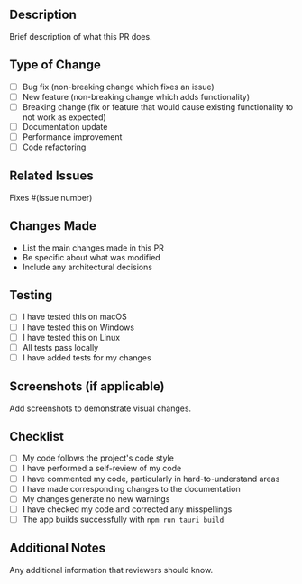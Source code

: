 ## Description
Brief description of what this PR does.

## Type of Change
- [ ] Bug fix (non-breaking change which fixes an issue)
- [ ] New feature (non-breaking change which adds functionality)
- [ ] Breaking change (fix or feature that would cause existing functionality to not work as expected)
- [ ] Documentation update
- [ ] Performance improvement
- [ ] Code refactoring

## Related Issues
Fixes #(issue number)

## Changes Made
- List the main changes made in this PR
- Be specific about what was modified
- Include any architectural decisions

## Testing
- [ ] I have tested this on macOS
- [ ] I have tested this on Windows
- [ ] I have tested this on Linux
- [ ] All tests pass locally
- [ ] I have added tests for my changes

## Screenshots (if applicable)
Add screenshots to demonstrate visual changes.

## Checklist
- [ ] My code follows the project's code style
- [ ] I have performed a self-review of my code
- [ ] I have commented my code, particularly in hard-to-understand areas
- [ ] I have made corresponding changes to the documentation
- [ ] My changes generate no new warnings
- [ ] I have checked my code and corrected any misspellings
- [ ] The app builds successfully with `npm run tauri build`

## Additional Notes
Any additional information that reviewers should know.